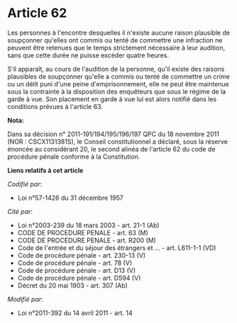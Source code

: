 # Article 62

Les personnes à l'encontre desquelles il n'existe aucune raison plausible de soupçonner qu'elles ont commis ou tenté de
commettre une infraction ne peuvent être retenues que le temps strictement nécessaire à leur audition, sans que cette durée
ne puisse excéder quatre heures. 

S'il apparaît, au cours de l'audition de la personne, qu'il existe des raisons plausibles de soupçonner qu'elle a commis ou
tenté de commettre un crime ou un délit puni d'une peine d'emprisonnement, elle ne peut être maintenue sous la contrainte à
la disposition des enquêteurs que sous le régime de la garde à vue. Son placement en garde à vue lui est alors notifié dans
les conditions prévues à l'article 63.

**Nota:**

Dans sa décision n° 2011-191/194/195/196/197 QPC du 18 novembre 2011 (NOR : CSCX1131381S), le Conseil constitutionnel a
déclaré, sous la réserve énoncée au considérant 20, le second alinéa de l'article 62 du code de procédure pénale conforme à
la Constitution.

**Liens relatifs à cet article**

_Codifié par_:

  - Loi n°57-1426 du 31 décembre 1957

_Cité par_:

  - Loi n°2003-239 du 18 mars 2003 - art. 21-1 (Ab)
  - CODE DE PROCEDURE PENALE - art. 63 (M)
  - CODE DE PROCEDURE PENALE - art. R200 (M)
  - Code de l'entrée et du séjour des étrangers et ... - art. L611-1-1 (VD)
  - Code de procédure pénale - art. 230-13 (V)
  - Code de procédure pénale - art. 78 (V)
  - Code de procédure pénale - art. D13 (V)
  - Code de procédure pénale - art. D594 (V)
  - Décret du 20 mai 1903 - art. 307 (Ab)

_Modifié par_:

  - Loi n°2011-392 du 14 avril 2011 - art. 14
